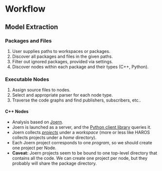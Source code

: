 # Workflow

## Model Extraction

### Packages and Files

1. User supplies paths to workspaces or packages.
2. Discover all packages and files in the given paths.
3. Filter out ignored packages, provided via settings.
4. Discover nodes within each package and their types (C++, Python).

### Executable Nodes

1. Assign source files to nodes.
2. Select and appropriate parser for each node type.
3. Traverse the code graphs and find publishers, subscribers, etc..

#### C++ Nodes

- Analysis based on [Joern](https://joern.io/).
- Joern is launched as a server, and the [Python client library](https://github.com/joernio/cpgqls-client-python) queries it.
- Joern collects [*projects*](https://docs.joern.io/organizing-projects) under a *workspace* (more or less like HAROS collects projects under a *home* directory).
- Each Joern project corresponds to one *program*, so we should create one project per Node.
- **Caveat:** Joern projects seem to be bound to one top-level directory that contains all the code.
We can create one project per node, but they probably will share the package directory.
